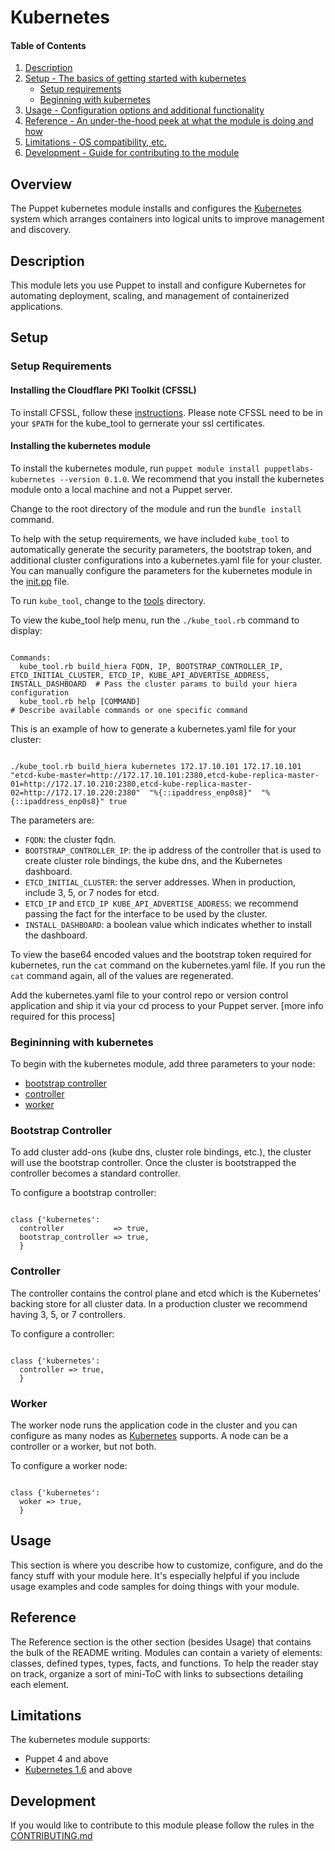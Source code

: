 # Kubernetes

#### Table of Contents

1. [Description](#description)
1. [Setup - The basics of getting started with kubernetes](#setup)
    * [Setup requirements](#setup-requirements)
    * [Beginning with kubernetes](#beginning-with-kubernetes)
1. [Usage - Configuration options and additional functionality](#usage)
1. [Reference - An under-the-hood peek at what the module is doing and how](#reference)
1. [Limitations - OS compatibility, etc.](#limitations)
1. [Development - Guide for contributing to the module](#development)

## Overview

The Puppet kubernetes module installs and configures the [Kubernetes](https://Kubernetes.io/) system which arranges containers into logical units to improve management and discovery.

## Description

This module lets you use Puppet to install and configure Kubernetes for automating deployment, scaling, and management of containerized applications.

## Setup

### Setup Requirements

#### Installing the Cloudflare PKI Toolkit (CFSSL)

To install CFSSL, follow these [instructions](https://github.com/cloudflare/cfssl).
Please note CFSSL need to be in your `$PATH` for the kube_tool to gernerate your ssl certificates.

#### Installing the kubernetes module

To install the kubernetes module, run `puppet module install puppetlabs-kubernetes --version 0.1.0`. We recommend that you install the kubernetes module onto a local machine and not a Puppet server.

Change to the root directory of the module and run the `bundle install` command.

To help with the setup requirements, we have included `kube_tool` to automatically generate the security parameters, the bootstrap token, and additional cluster configurations into a kubernetes.yaml file for your cluster. You can manually configure the parameters for the kubernetes module in the [init.pp](https://github.com/puppetlabs/puppetlabs-kubernetes/blob/master/manifests/init.pp) file.

To run `kube_tool`, change to the [tools](https://github.com/puppetlabs/puppetlabs-kubernetes/tree/master/tooling) directory.

To view the kube_tool help menu, run the `./kube_tool.rb` command to display:

```puppet

Commands:
  kube_tool.rb build_hiera FQDN, IP, BOOTSTRAP_CONTROLLER_IP, ETCD_INITIAL_CLUSTER, ETCD_IP, KUBE_API_ADVERTISE_ADDRESS, INSTALL_DASHBOARD  # Pass the cluster params to build your hiera configuration
  kube_tool.rb help [COMMAND]                                                                                                               # Describe available commands or one specific command
```

This is an example of how to generate a kubernetes.yaml file for your cluster:

```puppet

./kube_tool.rb build_hiera kubernetes 172.17.10.101 172.17.10.101 "etcd-kube-master=http://172.17.10.101:2380,etcd-kube-replica-master-01=http://172.17.10.210:2380,etcd-kube-replica-master-02=http://172.17.10.220:2380"  "%{::ipaddress_enp0s8}"  "%{::ipaddress_enp0s8}" true
```

The parameters are:

* `FQDN`: the cluster fqdn.
* `BOOTSTRAP_CONTROLLER_IP`: the ip address of the controller that is used to create cluster role bindings, the kube dns, and the Kubernetes dashboard.
* `ETCD_INITIAL_CLUSTER`: the server addresses. When in production, include 3, 5, or 7 nodes for etcd. 
* `ETCD_IP` and `ETCD_IP KUBE_API_ADVERTISE_ADDRESS`: we recommend passing the fact for the interface to be used by the cluster. 
* `INSTALL_DASHBOARD`: a boolean value which indicates whether to install the dashboard. 

To view the base64 encoded values and the bootstrap token required for kubernetes, run the `cat` command on the kubernetes.yaml file. If you run the `cat` command again, all of the values are regenerated.

Add the kubernetes.yaml file to your control repo or version control application and ship it via your cd process to your Puppet server. [more info required for this process]


### Begininning with kubernetes

To begin with the kubernetes module, add three parameters to your node:

* [bootstrap controller](###bootstrap-controller)
* [controller](###controller)
* [worker](###worker)

### Bootstrap Controller

To add cluster add-ons (kube dns, cluster role bindings, etc.), the cluster will use the bootstrap controller. Once the cluster is bootstrapped the controller becomes a standard controller.

To configure a bootstrap controller:

```puppet

class {'kubernetes':
  controller           => true,
  bootstrap_controller => true,
  }
```

### Controller

The controller contains the control plane and etcd which is the Kubernetes’ backing store for all cluster data. In a production cluster we recommend having 3, 5, or 7 controllers.

To configure a controller:

```puppet

class {'kubernetes':
  controller => true,
  }
```

### Worker

The worker node runs the application code in the cluster and you can configure as many nodes as [Kubernetes](https://kubernetes.io/docs/concepts/architecture/nodes/#what-is-a-node) supports. A node can be a controller or a worker, but not both.

To configure a worker node:

```puppet

class {'kubernetes':
  woker => true,
  }
```

## Usage

This section is where you describe how to customize, configure, and do the fancy stuff with your module here. It's especially helpful if you include usage examples and code samples for doing things with your module.

## Reference

The Reference section is the other section (besides Usage) that contains the bulk of the README writing. Modules can contain a variety of elements: classes, defined types, types, facts, and functions. To help the reader stay on track, organize a sort of mini-ToC with links to subsections detailing each element.

## Limitations

The kubernetes module supports:

* Puppet 4 and above
* [Kubernetes 1.6](https://github.com/kubernetes/kubernetes/blob/master/CHANGELOG.md#v160) and above

## Development

If you would like to contribute to this module please follow the rules in the [CONTRIBUTING.md](https://github.com/puppetlabs/puppetlabs-kubernetes/blob/master/CONTRIBUTING.md)
